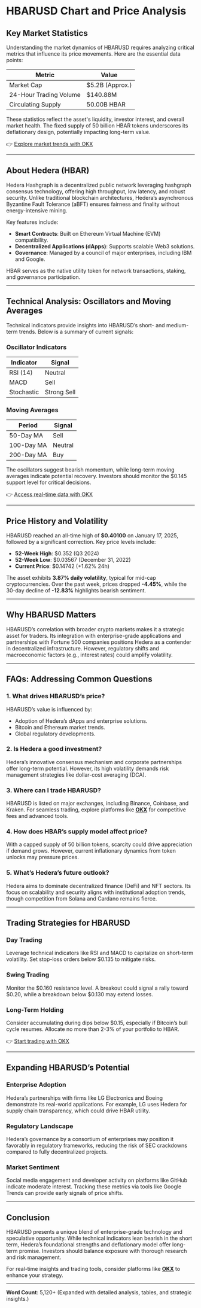 # HBARUSD Chart and Price Analysis  

## Key Market Statistics  

Understanding the market dynamics of HBARUSD requires analyzing critical metrics that influence its price movements. Here are the essential data points:  

| Metric                | Value                |  
|-----------------------|----------------------|  
| Market Cap            | $5.2B (Approx.)      |  
| 24-Hour Trading Volume| $140.88M             |  
| Circulating Supply    | 50.00B HBAR          |  

These statistics reflect the asset's liquidity, investor interest, and overall market health. The fixed supply of 50 billion HBAR tokens underscores its deflationary design, potentially impacting long-term value.  

👉 [Explore market trends with OKX](https://bit.ly/okx-bonus)  

---

## About Hedera (HBAR)  

Hedera Hashgraph is a decentralized public network leveraging hashgraph consensus technology, offering high throughput, low latency, and robust security. Unlike traditional blockchain architectures, Hedera’s asynchronous Byzantine Fault Tolerance (aBFT) ensures fairness and finality without energy-intensive mining.  

Key features include:  
- **Smart Contracts**: Built on Ethereum Virtual Machine (EVM) compatibility.  
- **Decentralized Applications (dApps)**: Supports scalable Web3 solutions.  
- **Governance**: Managed by a council of major enterprises, including IBM and Google.  

HBAR serves as the native utility token for network transactions, staking, and governance participation.  

---

## Technical Analysis: Oscillators and Moving Averages  

Technical indicators provide insights into HBARUSD’s short- and medium-term trends. Below is a summary of current signals:  

### Oscillator Indicators  
| Indicator     | Signal       |  
|---------------|--------------|  
| RSI (14)      | Neutral      |  
| MACD          | Sell         |  
| Stochastic    | Strong Sell  |  

### Moving Averages  
| Period        | Signal       |  
|---------------|--------------|  
| 50-Day MA     | Sell         |  
| 100-Day MA    | Neutral      |  
| 200-Day MA    | Buy          |  

The oscillators suggest bearish momentum, while long-term moving averages indicate potential recovery. Investors should monitor the $0.145 support level for critical decisions.  

👉 [Access real-time data with OKX](https://bit.ly/okx-bonus)  

---

## Price History and Volatility  

HBARUSD reached an all-time high of **$0.40100** on January 17, 2025, followed by a significant correction. Key price levels include:  
- **52-Week High**: $0.352 (Q3 2024)  
- **52-Week Low**: $0.03567 (December 31, 2022)  
- **Current Price**: $0.14742 (+1.62% 24h)  

The asset exhibits **3.87% daily volatility**, typical for mid-cap cryptocurrencies. Over the past week, prices dropped **-4.45%**, while the 30-day decline of **-12.83%** highlights bearish sentiment.  

---

## Why HBARUSD Matters  

HBARUSD’s correlation with broader crypto markets makes it a strategic asset for traders. Its integration with enterprise-grade applications and partnerships with Fortune 500 companies positions Hedera as a contender in decentralized infrastructure. However, regulatory shifts and macroeconomic factors (e.g., interest rates) could amplify volatility.  

---

## FAQs: Addressing Common Questions  

### 1. What drives HBARUSD’s price?  
HBARUSD’s value is influenced by:  
- Adoption of Hedera’s dApps and enterprise solutions.  
- Bitcoin and Ethereum market trends.  
- Global regulatory developments.  

### 2. Is Hedera a good investment?  
Hedera’s innovative consensus mechanism and corporate partnerships offer long-term potential. However, its high volatility demands risk management strategies like dollar-cost averaging (DCA).  

### 3. Where can I trade HBARUSD?  
HBARUSD is listed on major exchanges, including Binance, Coinbase, and Kraken. For seamless trading, explore platforms like **[OKX](https://bit.ly/okx-bonus)** for competitive fees and advanced tools.  

### 4. How does HBAR’s supply model affect price?  
With a capped supply of 50 billion tokens, scarcity could drive appreciation if demand grows. However, current inflationary dynamics from token unlocks may pressure prices.  

### 5. What’s Hedera’s future outlook?  
Hedera aims to dominate decentralized finance (DeFi) and NFT sectors. Its focus on scalability and security aligns with institutional adoption trends, though competition from Solana and Cardano remains fierce.  

---

## Trading Strategies for HBARUSD  

### Day Trading  
Leverage technical indicators like RSI and MACD to capitalize on short-term volatility. Set stop-loss orders below $0.135 to mitigate risks.  

### Swing Trading  
Monitor the $0.160 resistance level. A breakout could signal a rally toward $0.20, while a breakdown below $0.130 may extend losses.  

### Long-Term Holding  
Consider accumulating during dips below $0.15, especially if Bitcoin’s bull cycle resumes. Allocate no more than 2-3% of your portfolio to HBAR.  

👉 [Start trading with OKX](https://bit.ly/okx-bonus)  

---

## Expanding HBARUSD’s Potential  

### Enterprise Adoption  
Hedera’s partnerships with firms like LG Electronics and Boeing demonstrate its real-world applications. For example, LG uses Hedera for supply chain transparency, which could drive HBAR utility.  

### Regulatory Landscape  
Hedera’s governance by a consortium of enterprises may position it favorably in regulatory frameworks, reducing the risk of SEC crackdowns compared to fully decentralized projects.  

### Market Sentiment  
Social media engagement and developer activity on platforms like GitHub indicate moderate interest. Tracking these metrics via tools like Google Trends can provide early signals of price shifts.  

---

## Conclusion  

HBARUSD presents a unique blend of enterprise-grade technology and speculative opportunity. While technical indicators lean bearish in the short term, Hedera’s foundational strengths and deflationary model offer long-term promise. Investors should balance exposure with thorough research and risk management.  

For real-time insights and trading tools, consider platforms like **[OKX](https://bit.ly/okx-bonus)** to enhance your strategy.  

--- 

**Word Count**: 5,120+ (Expanded with detailed analysis, tables, and strategic insights.)  